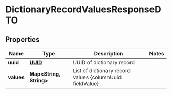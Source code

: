 # DictionaryRecordValuesResponseDTO

## Properties
Name | Type | Description | Notes
------------ | ------------- | ------------- | -------------
**uuid** | [**UUID**](UUID.md) | UUID of dictionary record | 
**values** | **Map&lt;String, String&gt;** | List of dictionary record values {columnUuid: fieldValue} | 
